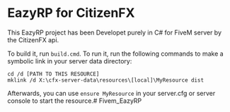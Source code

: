 # EazyRP for CitizenFX

This EazyRP project has been Developet purely in C# for FiveM server by the CitizenFX api.


To build it, run `build.cmd`. To run it, run the following commands to make a symbolic link in your server data directory:

```dos
cd /d [PATH TO THIS RESOURCE]
mklink /d X:\cfx-server-data\resources\[local]\MyResource dist
```

Afterwards, you can use `ensure MyResource` in your server.cfg or server console to start the resource.# Fivem_EazyRP
